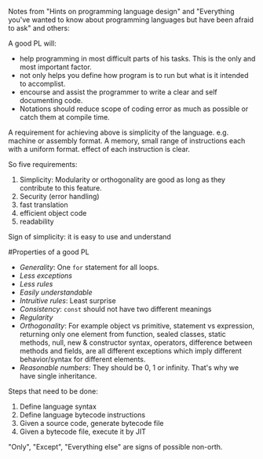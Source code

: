 Notes from "Hints on programming language design" and 
"Everything you've wanted to know about programming languages but have been afraid to ask" and others:

A good PL will:
- help programming in most difficult parts of his tasks. This is the only and most important factor.
- not only helps you define how program is to run but what is it intended to accomplist.
- encourse and assist the programmer to write a clear and self documenting code.
- Notations should reduce scope of coding error as much as possible or catch them at compile time. 


A requirement for achieving above is simplicity of the language. e.g. machine or assembly format. A memory, small range of instructions each with a uniform format. effect of each instruction is clear. 

So five requirements:
1. Simplicity: Modularity or orthogonality are good as long as they contribute to this feature. 
2. Security (error handling)
3. fast translation
4. efficient object code
5. readability

Sign of simplicity: it is easy to use and understand

#Properties of a good PL
- *Generality*: One `for` statement for all loops.
- *Less exceptions*
- *Less rules*
- *Easily understandable*
- *Intruitive rules*: Least surprise
- *Consistency*: `const` should not have two different meanings
- *Regularity*
- *Orthogonality*: For example object vs primitive, statement vs expression, returning only one element from function, sealed classes, static methods, null, new & constructor syntax, operators, difference between methods and fields, are all different exceptions which imply different behavior/syntax for different elements.
- *Reasonable numbers*: They should be 0, 1 or infinity. That's why we have single inheritance.


Steps that need to be done:
1. Define language syntax
2. Define language bytecode instructions
3. Given a source code, generate bytecode file
4. Given a bytecode file, execute it by JIT


"Only", "Except", "Everything else" are signs of possible non-orth.
